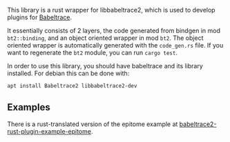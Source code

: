 This library is a rust wrapper for libbabeltrace2, which is used to develop plugins for [Babeltrace](https://babeltrace.org).

It essentially consists of 2 layers, the code generated from bindgen in mod `bt2::binding`, and an object oriented wrapper in mod `bt2`. The object oriented wrapper is automatically generated with the `code_gen.rs` file. If you want to regenerate the `bt2` module, you can run `cargo test`.

In order to use this library, you should have babeltrace and its library installed. For debian this can be done with:
```bash
apt install Babeltrace2 libbabeltrace2-dev
```

## Examples
There is a rust-translated version of the epitome example at [babeltrace2-rust-plugin-example-epitome](https://github.com/KarstenB/babeltrace2-rust-plugin-example-epitome).